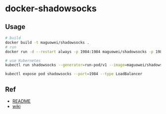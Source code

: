 # docker-shadowsocks

## Usage

```bash
# build
docker build -t maguowei/shadowsocks .
# run
docker run -d --restart always -p 1984:1984 maguowei/shadowsocks -p 1984 -k password -m aes-256-cfb --fast-open --workers 4

# use Kubernetes
kubectl run shadowsocks --generator=run-pod/v1 --image=maguowei/shadowsocks --restart=Always --command -- ssserver -p 1984 -k ${password} -m aes-256-cfb --fast-open --workers 4

kubectl expose pod shadowsocks --port=1984 --type LoadBalancer
```

## Ref

- [README](https://github.com/shadowsocks/shadowsocks/blob/master/README.md)
- [wiki](https://github.com/shadowsocks/shadowsocks/wiki)
